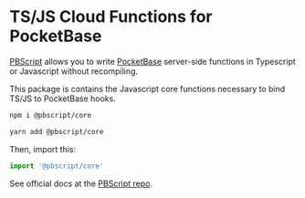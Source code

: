 # TS/JS Cloud Functions for PocketBase

[PBScript](https://github.com/benallfree/pbscript) allows you to write [PocketBase](https://pocketbase.io) server-side functions in Typescript or Javascript without recompiling.

This package is contains the Javascript core functions necessary to bind TS/JS to PocketBase hooks.

```bash
npm i @pbscript/core
```

```bash
yarn add @pbscript/core
```

Then, import this:

```ts
import '@pbscript/core'
```

See official docs at the [PBScript repo](https://github.com/benallfree/pbscript).

